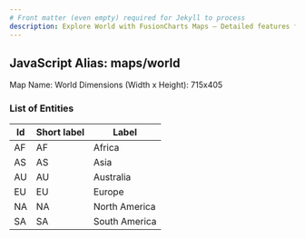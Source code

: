 ```yaml
---
# Front matter (even empty) required for Jekyll to process
description: Explore World with FusionCharts Maps – Detailed features for seamless integration. Try now & enhance your data visualization today! 
---
```


## JavaScript Alias: maps/world

Map Name: World
Dimensions (Width x Height): 715x405





### List of Entities

Id | Short label | Label
---|---|---
AF|AF|Africa
AS|AS|Asia
AU|AU|Australia
EU|EU|Europe
NA|NA|North America
SA|SA|South America